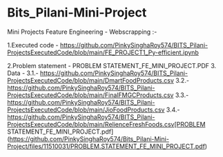 # Bits_Pilani-Mini-Project
Mini Projects
Feature Engineering - Webscrapping :-

1.Executed code - https://github.com/PinkySinghaRoy574/BITS_Pilani-ProjectsExecutedCode/blob/main/FE_PROJECT1_Py-efficient.ipynb

2.Problem statement - PROBLEM STATEMENT_FE_MINI_PROJECT.PDF
3. Data - 
   3.1.- https://github.com/PinkySinghaRoy574/BITS_Pilani-ProjectsExecutedCode/blob/main/DmartFoodProducts.csv
   3.2.- https://github.com/PinkySinghaRoy574/BITS_Pilani-ProjectsExecutedCode/blob/main/FinalFMGCProducts.csv
   3.3.- https://github.com/PinkySinghaRoy574/BITS_Pilani-ProjectsExecutedCode/blob/main/JioFoodProducts.csv
   3.4.- https://github.com/PinkySinghaRoy574/BITS_Pilani-ProjectsExecutedCode/blob/main/RelienceFreshFoods.csv[PROBLEM STATEMENT_FE_MINI_PROJECT.pdf](https://github.com/PinkySinghaRoy574/Bits_Pilani-Mini-Project/files/11510031/PROBLEM.STATEMENT_FE_MINI_PROJECT.pdf)
